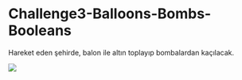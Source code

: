 # Challenge3-Balloons-Bombs-Booleans
Hareket eden şehirde, balon ile altın toplayıp bombalardan kaçılacak.


![](challenge3.gif)
